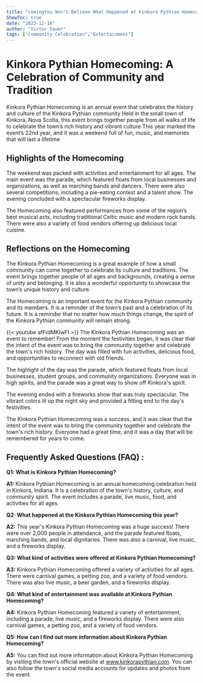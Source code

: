 ```yaml
---
title: "comingYou Won't Believe What Happened at Kinkora Pythian Homecoming!"
ShowToc: true 
date: "2023-12-16"
author: "Victor Sauer" 
tags: ["Community Celebration","Entertainment"]
---
```

# Kinkora Pythian Homecoming: A Celebration of Community and Tradition

Kinkora Pythian Homecoming is an annual event that celebrates the history and culture of the Kinkora Pythian community Held in the small town of Kinkora, Nova Scotia, this event brings together people from all walks of life to celebrate the town’s rich history and vibrant culture This year marked the event’s 22nd year, and it was a weekend full of fun, music, and memories that will last a lifetime

## Highlights of the Homecoming

The weekend was packed with activities and entertainment for all ages. The main event was the parade, which featured floats from local businesses and organizations, as well as marching bands and dancers. There were also several competitions, including a pie-eating contest and a talent show. The evening concluded with a spectacular fireworks display.

The Homecoming also featured performances from some of the region’s best musical acts, including traditional Celtic music and modern rock bands. There were also a variety of food vendors offering up delicious local cuisine.

## Reflections on the Homecoming

The Kinkora Pythian Homecoming is a great example of how a small community can come together to celebrate its culture and traditions. The event brings together people of all ages and backgrounds, creating a sense of unity and belonging. It is also a wonderful opportunity to showcase the town’s unique history and culture.

The Homecoming is an important event for the Kinkora Pythian community and its members. It is a reminder of the town’s past and a celebration of its future. It is a reminder that no matter how much things change, the spirit of the Kinkora Pythian community will remain strong.

{{< youtube afFrdMKlwFI >}} 
The Kinkora Pythian Homecoming was an event to remember! From the moment the festivities began, it was clear that the intent of the event was to bring the community together and celebrate the town's rich history. The day was filled with fun activities, delicious food, and opportunities to reconnect with old friends.

The highlight of the day was the parade, which featured floats from local businesses, student groups, and community organizations. Everyone was in high spirits, and the parade was a great way to show off Kinkora's spirit.

The evening ended with a fireworks show that was truly spectacular. The vibrant colors lit up the night sky and provided a fitting end to the day's festivities.

The Kinkora Pythian Homecoming was a success, and it was clear that the intent of the event was to bring the community together and celebrate the town's rich history. Everyone had a great time, and it was a day that will be remembered for years to come.

## Frequently Asked Questions (FAQ) :
**Q1: What is Kinkora Pythian Homecoming?**

**A1:** Kinkora Pythian Homecoming is an annual homecoming celebration held in Kinkora, Indiana. It is a celebration of the town's history, culture, and community spirit. The event includes a parade, live music, food, and activities for all ages. 

**Q2: What happened at the Kinkora Pythian Homecoming this year?**

**A2:** This year's Kinkora Pythian Homecoming was a huge success! There were over 2,000 people in attendance, and the parade featured floats, marching bands, and local dignitaries. There was also a carnival, live music, and a fireworks display. 

**Q3: What kind of activities were offered at Kinkora Pythian Homecoming?**

**A3:** Kinkora Pythian Homecoming offered a variety of activities for all ages. There were carnival games, a petting zoo, and a variety of food vendors. There was also live music, a beer garden, and a fireworks display. 

**Q4: What kind of entertainment was available at Kinkora Pythian Homecoming?**

**A4:** Kinkora Pythian Homecoming featured a variety of entertainment, including a parade, live music, and a fireworks display. There were also carnival games, a petting zoo, and a variety of food vendors. 

**Q5: How can I find out more information about Kinkora Pythian Homecoming?**

**A5:** You can find out more information about Kinkora Pythian Homecoming by visiting the town's official website at www.kinkorapythian.com. You can also follow the town's social media accounts for updates and photos from the event.



